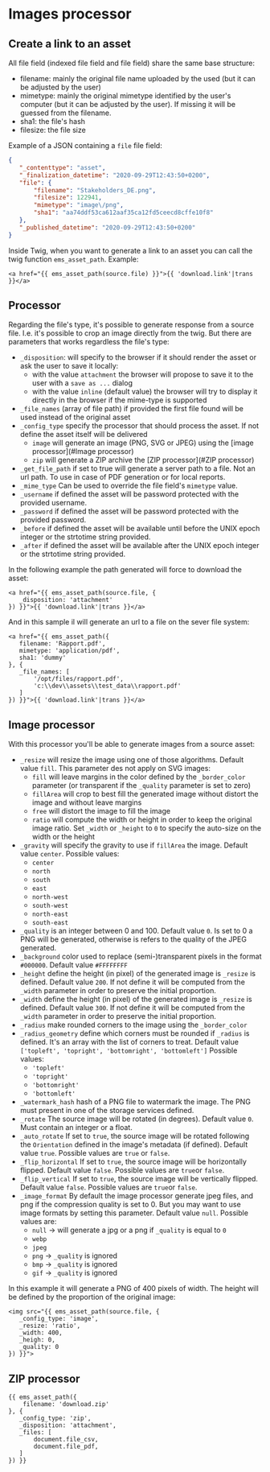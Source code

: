 # Images processor

## Create a link to an asset

All file field (indexed file field and file field) share the same base structure:

 - filename: mainly the original file name uploaded by the used (but it can be adjusted by the user)
 - mimetype: mainly the original mimetype identified by the user's computer (but it can be adjusted by the user). If missing it will be guessed from the filename.
 - sha1: the file's hash
 - filesize: the file size
 
 Example of a JSON containing a `file` file field:
 ```json
{
    "_contenttype": "asset",
    "_finalization_datetime": "2020-09-29T12:43:50+0200",
    "file": {
        "filename": "Stakeholders_DE.png",
        "filesize": 122941,
        "mimetype": "image\/png",
        "sha1": "aa74ddf53ca612aaf35ca12fd5ceecd8cffe10f8"
    },
    "_published_datetime": "2020-09-29T12:43:50+0200"
}
```

Inside Twig, when you want to generate a link to an asset you can call the twig function `ems_asset_path`. Example:

```twig
<a href="{{ ems_asset_path(source.file) }}">{{ 'download.link'|trans }}</a>
```

## Processor
Regarding the file's type, it's possible to generate response from a source file. I.e. it's possible to crop an image directly from the twig. But there are parameters that works regardless the file's type:
 - `_disposition`: will specify to the browser if it should render the asset or ask the user to save it locally:
    - with the value `attachment` the browser will propose to save it to the user with a `save as ...` dialog
    - with the value `inline` (default value) the browser will try to display it directly in the browser if the mime-type is supported
 - `_file_names` (array of file path) if provided the first file found will be used instead of the original asset 
 - `_config_type` specify the processor that should process the asset. If not define the asset itself will be delivered
    - `image` will generate an image (PNG, SVG or JPEG) using the [image processor](#Image processor)
    - `zip` will generate a ZIP archive the [ZIP processor](#ZIP processor)
 - `_get_file_path` if set to true will generate a server path to a file. Not an url path. To use in case of PDF generation or for local reports.
 - `_mime_type` Can be used to override the file field's `mimetype` value.
 - `_username` if defined the asset will be password protected with the provided username.
 - `_password` if defined the asset will be password protected with the provided password.
 - `_before` if defined the asset will be available until before the UNIX epoch integer or the strtotime string provided.
 - `_after` if defined the asset will be available after the UNIX epoch integer or the strtotime string provided.
 
In the following example the path generated will force to download the asset:
```twig
<a href="{{ ems_asset_path(source.file, {
   _disposition: 'attachment' 
}) }}">{{ 'download.link'|trans }}</a>
```

And in this sample il will generate an url to a file on the sever file system:
```twig
<a href="{{ ems_asset_path({
   filename: 'Rapport.pdf',
   mimetype: 'application/pdf',
   sha1: 'dummy'
}, {
   _file_names: [
       '/opt/files/rapport.pdf',
       'c:\\dev\\assets\\test_data\\rapport.pdf'
   ]
}) }}">{{ 'download.link'|trans }}</a>
```

## Image processor

With this processor you'll be able to generate images from a source asset:
 - `_resize` will resize the image using one of those algorithms. Default value `fill`. This parameter des not apply on SVG images:
     - `fill` will leave margins in the color defined by the `_border_color` parameter (or transparent if the `_quality` parameter is set to zero)
     - `fillArea` will crop to best fill the generated image without distort the image and without leave margins 
     - `free` will distort the image to fill the image
     - `ratio` will compute the width or height in order to keep the original image ratio. Set `_width` or `_height` to `0` to specify the auto-size on the width or the height
 - `_gravity` will specify the gravity to use if `fillArea` the image. Default value `center`. Possible values:
     - `center`
     - `north`
     - `south`
     - `east`
     - `north-west`
     - `south-west`
     - `north-east`
     - `south-east`
 - `_quality` is an integer between 0 and 100. Default value `0`. Is set to 0 a PNG will be generated, otherwise is refers to the quality of the JPEG generated. 
 - `_background` color used to replace (semi-)transparent pixels in the format `#000000`. Default value `#FFFFFFFF`
 - `_height` define the height (in pixel) of the generated image is `_resize` is defined. Default value `200`. If not define it will be computed from the `_width` parameter in order to preserve the initial proportion.
 - `_width` define the height (in pixel) of the generated image is `_resize` is defined. Default value `300`. If not define it will be computed from the `_width` parameter in order to preserve the initial proportion.
 - `_radius` make rounded corners to the image using the `_border_color`
 - `_radius_geometry` define which corners must be rounded if `_radius` is defined. It's an array with the list of corners to treat. Default value `['topleft', 'topright', 'bottomright', 'bottomleft']` Possible values:
     - `'topleft'`
     - `'topright'`
     - `'bottomright'`
     - `'bottomleft'`
 - `_watermark_hash` hash of a PNG file to watermark the image. The PNG must present in one of the storage services defined.
 - `_rotate` The source image will be rotated (in degrees). Default value `0`. Must contain an integer or a float.
 - `_auto_rotate` If set to `true`, the source image will be rotated following the `Orientation` defined in the image's metadata (if defined). Default value `true`. Possible values are `true` or `false`.
 - `_flip_horizontal` If set to `true`, the source image will be horizontally flipped. Default value `false`. Possible values are `true`or `false`.
 - `_flip_vertical` If set to `true`, the source image will be vertically flipped. Default value `false`. Possible values are `true`or `false`.
 - `_image_format` By default the image processor generate jpeg files, and png if the compression quality is set to 0. But you may want to use image formats by setting this parameter. Default value `null`. Possible values are:
   - `null` -> will generate a jpg or a png if `_quality` is equal to `0`
   - `webp`
   - `jpeg`
   - `png` -> `_quality` is ignored
   - `bmp` -> `_quality` is ignored
   - `gif` -> `_quality` is ignored

In this example it will generate a PNG of 400 pixels of width. The height will be defined by the proportion of the original image:
```twig
<img src="{{ ems_asset_path(source.file, {
   _config_type: 'image',
   _resize: 'ratio',
   _width: 400,
   _heigh: 0,
   _quality: 0        
}) }}">
```

## ZIP processor

```twig
{{ ems_asset_path({
    filename: 'download.zip'
}, {
   _config_type: 'zip',
   _disposition: 'attachment',       
   _files: [
       document.file_csv,
       document.file_pdf,       
   ]
}) }}
```
